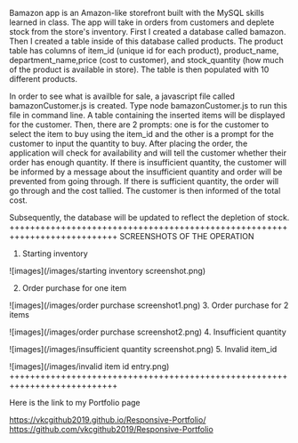 Bamazon app is an Amazon-like storefront built with the MySQL skills learned in class. 
The app will take in orders from customers and deplete stock from the store's inventory. 
First I created a database called bamazon. Then I created a table inside of this database
called products. The product table has columns of item_id (unique id for each product), 
product_name, department_name,price (cost to customer), and stock_quantity (how much of the 
product is available in store). The table is then populated with 10 different products. 

In order to see what is availble for sale, a javascript file called bamazonCustomer.js is 
created. Type node bamazonCustomer.js to run this file in command line. A table containing the inserted items will be displayed for the customer. Then, there are 2 prompts: one is for the customer to select 
the item to buy using the item_id and the other is a prompt for the customer to input the quantity 
to buy. After placing the order, the application will check for availability and will tell the customer 
whether their order has enough quantity. If there is insufficient quantity, the customer will be 
informed by a message about the insufficient quantity and order will be prevented from going through.
If there is sufficient quantity, the order will go through and the cost tallied. The customer is then
informed of the total cost. 

Subsequently, the database will be updated to reflect the depletion of stock. 
+++++++++++++++++++++++++++++++++++++++++++++++++++++++++++++++++++++++++++
SCREENSHOTS OF THE OPERATION

1.  Starting inventory
<!-- ![images](https://github.com/vkcgithub2019/bamazon/blob/master/images/starting%20inventory%20screenshot.png) -->
![images](/images/starting inventory screenshot.png)

2.  Order purchase for one item
<!-- ![images](https://github.com/vkcgithub2019/bamazon/blob/master/images/order%20purchase%20screenshot1.png) -->
![images](/images/order purchase screenshot1.png)
3.  Order purchase for 2 items
<!-- ![images](https://github.com/vkcgithub2019/bamazon/blob/master/images/order%20purchase%20screenshot2.png) -->
![images](/images/order purchase screenshot2.png)
4.  Insufficient quantity
<!-- ![images](https://github.com/vkcgithub2019/bamazon/blob/master/images/insufficient%20quantity%20screenshot.png) -->
![images](/images/insufficient quantity screenshot.png)
5.  Invalid item_id
<!-- ![images](https://github.com/vkcgithub2019/bamazon/blob/master/images/invalid%20item%20id%20entry.png) -->
![images](/images/invalid item id entry.png)
+++++++++++++++++++++++++++++++++++++++++++++++++++++++++++++++++++++++++++

Here is the link to my Portfolio page

https://vkcgithub2019.github.io/Responsive-Portfolio/
https://github.com/vkcgithub2019/Responsive-Portfolio